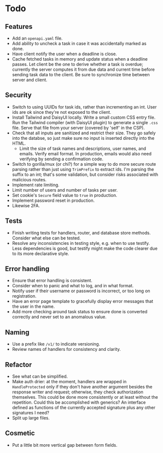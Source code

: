 # Todo

## Features

- Add an `openapi.yaml` file.
- Add ability to uncheck a task in case it was accidentally marked as done.
- Have client notify the user when a deadline is close.
- Cache fetched tasks in memory and update status when a deadline passes. Let client be the one to derive whether a task is overdue; currently the server computes it from due data and current time before sending task data to the client. Be sure to synchronize time between server and client.

## Security

- Switch to using UUIDs for task ids, rather than incrementing an int. User ids are ok since they're not exposed to the client.
- Install Tailwind and DaisyUI locally. Write a small custom CSS entry file. Run the Tailwind compiler (with DaisyUI plugin) to generate a single `.css` file. Serve that file from your server (covered by 'self' in the CSP).
- Check that all inputs are sanitized and restrict their size. They go safely into the databse, so just make sure no input is inserted directly into the HTML.
  - Limit the size of task names and descriptions, user names, and emails. Verify email format. In production, emails would also need verifying by sending a confirmation code.
- Switch to gorilla/mux (or chi?) for a simple way to do more secure route parsing rather than just using `TrimPrefix` to extract ids. I'm parsing the suffix to an int; that's some validation, but consider risks associated with malicious routes.
- Implement rate limiting.
- Limit number of users and number of tasks per user.
- Set cookie's `Secure` field value to `true` in production.
- Implement password reset in production.
- Likewise 2FA.

## Tests

- Finish writing tests for handlers, router, and database store methods. Consider what else can be tested.
- Resolve any inconsistencies in testing style, e.g. when to use testify. Less dependencies is good, but testify might make the code clearer due to its more declarative style.

## Error handling

- Ensure that error handling is consistent.
- Consider when to panic and what to log, and in what format.
- Notify user if their username or password is incorrect, or too long on registration.
- Have an error page template to gracefully display error messages that the user in the name.
- Add more checking around task status to ensure done is converted correctly and never set to an anomalous value.

## Naming

- Use a prefix like `/v1/` to indicate versioning.
- Review names of handlers for consistency and clarity.

## Refactor

- See what can be simplified.
- Make auth drier: at the moment, handlers are wrapped in `HandleProtected` only if they don't have another argument besides the response writer and request; otherwise, they check authorization themselves. This could be done more consistently or at least without the repetition. Could this be accomplished with generics? An interface defined as functions of the currently accepted signature plus any other signatures I need?
- Split up large files.

## Cosmetic

- Put a little bit more vertical gap between form fields.
